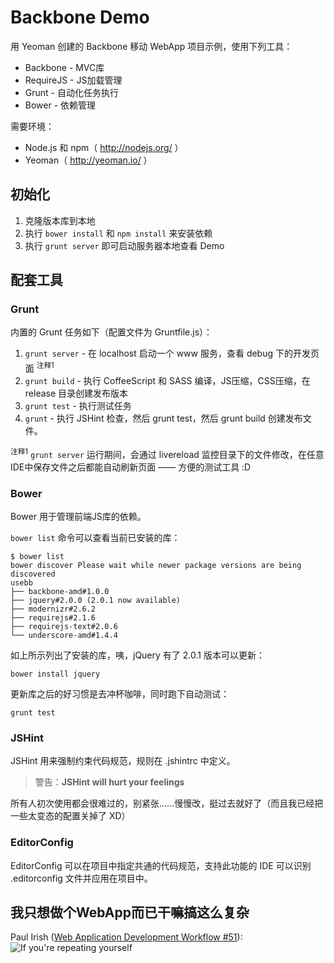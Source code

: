Backbone Demo
======

用 Yeoman 创建的 Backbone 移动 WebApp 项目示例，使用下列工具：

* Backbone - MVC库
* RequireJS - JS加载管理
* Grunt - 自动化任务执行
* Bower - 依赖管理

需要环境：

* Node.js 和 npm（ http://nodejs.org/ ）
* Yeoman（ http://yeoman.io/ ）


## 初始化

1. 克隆版本库到本地
2. 执行 `bower install` 和 `npm install` 来安装依赖
3. 执行 `grunt server` 即可启动服务器本地查看 Demo

## 配套工具

### Grunt

内置的 Grunt 任务如下（配置文件为 Gruntfile.js）：

1. `grunt server` - 在 localhost 启动一个 www 服务，查看 debug 下的开发页面 <sup>注释1</sup>
2. `grunt build` - 执行 CoffeeScript 和 SASS 编译，JS压缩，CSS压缩，在 release 目录创建发布版本
3. `grunt test` - 执行测试任务
4. `grunt` - 执行 JSHint 检查，然后 grunt test，然后 grunt build 创建发布文件。

<sup>注释1</sup> `grunt server` 运行期间，会通过 livereload 监控目录下的文件修改，在任意IDE中保存文件之后都能自动刷新页面 —— 方便的测试工具 :D

### Bower

Bower 用于管理前端JS库的依赖。

`bower list` 命令可以查看当前已安装的库：
```shell
$ bower list
bower discover Please wait while newer package versions are being discovered
usebb
├── backbone-amd#1.0.0
├── jquery#2.0.0 (2.0.1 now available)
├── modernizr#2.6.2
├── requirejs#2.1.6
├── requirejs-text#2.0.6
└── underscore-amd#1.4.4
```
如上所示列出了安装的库，咦，jQuery 有了 2.0.1 版本可以更新：
```shell
bower install jquery
```
更新库之后的好习惯是去冲杯咖啡，同时跑下自动测试：
```shell
grunt test
```

### JSHint

JSHint 用来强制约束代码规范，规则在 .jshintrc 中定义。  

> 警告：**JSHint will hurt your feelings**

所有人初次使用都会很难过的，别紧张……慢慢改，挺过去就好了（而且我已经把一些太变态的配置关掉了 XD）

### EditorConfig

EditorConfig 可以在项目中指定共通的代码规范，支持此功能的 IDE 可以识别 .editorconfig 文件并应用在项目中。

## 我只想做个WebApp而已干嘛搞这么复杂

Paul Irish ([Web Application Development Workflow #51](https://dl.dropboxusercontent.com/u/39519/talks/html5dc-workflow/index.html#51)):  
![If you're repeating yourself](https://f.cloud.github.com/assets/215282/567659/17cd9816-c6bc-11e2-998b-f4336db8a8b1.png)